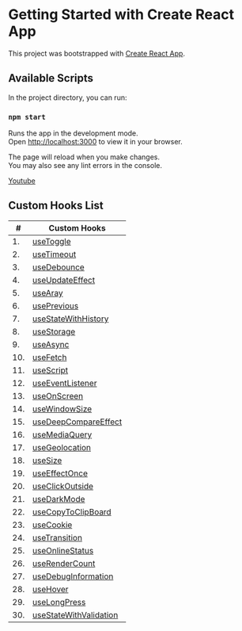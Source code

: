 # Getting Started with Create React App

This project was bootstrapped with [Create React App](https://github.com/facebook/create-react-app).

## Available Scripts

In the project directory, you can run:

### `npm start`

Runs the app in the development mode.\
Open [http://localhost:3000](http://localhost:3000) to view it in your browser.

The page will reload when you make changes.\
You may also see any lint errors in the console.

 [Youtube](https://www.youtube.com/watch?v=vrIxu-kfAUo&list=PLZlA0Gpn_vH-aEDXnaFNLsqiJWFpIWV03&index=2)

## Custom Hooks List

|  #  |      Custom Hooks     |            
|-----|--------------------|
|1.|[useToggle](https://github.com/YashLT224/React-Custom-Hooks/blob/master/src/Toggle/useToggle.js)|
|2.|[useTimeout](https://github.com/YashLT224/React-Custom-Hooks/blob/master/src/useTimout/useTimeout.js)|
|3.|[useDebounce](https://github.com/YashLT224/React-Custom-Hooks/blob/master/src/useDebounce/useDebounce.js)|
|4.|[useUpdateEffect](https://github.com/YashLT224/React-Custom-Hooks/blob/master/src/useUpdateEffect/useUpdateEffect.js)|
|5.|[useAray](https://github.com/YashLT224/React-Custom-Hooks/blob/master/src/useArray/useArray.js)|
|6.|[usePrevious](https://github.com/YashLT224/React-Custom-Hooks/blob/master/src/usePrevious/usePrevious.js)|
|7.|[useStateWithHistory](https://github.com/YashLT224/React-Custom-Hooks/blob/master/src/useStateWithHistory/useStateWithHistory.js)|
|8.|[useStorage](https://github.com/YashLT224/React-Custom-Hooks/blob/master/src/useStorage/useStorage.js)|
|9.|[useAsync](https://github.com/YashLT224/React-Custom-Hooks/blob/master/src/Use-Async/useAsync.js)|
|10.|[useFetch](https://github.com/YashLT224/React-Custom-Hooks/blob/master/src/useFetch/useFetch.js)|
|11.|[useScript](https://github.com/YashLT224/React-Custom-Hooks/blob/master/src/useScript/useScript.js)|
|12.|[useEventListener](https://github.com/YashLT224/React-Custom-Hooks/blob/master/src/useEventListener/useEventListener.js)|
|13.|[useOnScreen](https://github.com/YashLT224/React-Custom-Hooks/blob/master/src/useOnScreen/useOnScreen.js)|
|14.|[useWindowSize](https://github.com/YashLT224/React-Custom-Hooks/blob/master/src/usWindowSize/useWindowSize.js)|
|15.|[useDeepCompareEffect](https://github.com/YashLT224/React-Custom-Hooks/blob/master/src/useDeepCompareEffect/useDeepCompareEffect.js)|
|16.|[useMediaQuery](https://github.com/YashLT224/React-Custom-Hooks/blob/master/src/useMediaQuery/useMediaQuery.js)|
|17.|[useGeolocation](https://github.com/YashLT224/React-Custom-Hooks/blob/master/src/useGeolocation/useGeolocation.js)|
|18.|[useSize](https://github.com/YashLT224/React-Custom-Hooks/blob/master/src/useSize/useSize.js)|
|19.|[useEffectOnce](https://github.com/YashLT224/React-Custom-Hooks/blob/master/src/useEffectOnce/useEffectOnce.js)|
|20.|[useClickOutside](https://github.com/YashLT224/React-Custom-Hooks/blob/master/src/useClickOutside/useClickOutside.js)|
|21.|[useDarkMode](https://github.com/YashLT224/React-Custom-Hooks/blob/master/src/useDarkMode/useDarkMode.js)|
|22.|[useCopyToClipBoard](https://github.com/YashLT224/React-Custom-Hooks/blob/master/src/useCopyToClipBoard/useCopyToClipboard.js)|
|23.|[useCookie](https://github.com/YashLT224/React-Custom-Hooks/blob/master/src/useCookie/useCookie.js)|
|24.|[useTransition](https://github.com/YashLT224/React-Custom-Hooks/tree/master/src/useTranslation)|
|25.|[useOnlineStatus](https://github.com/YashLT224/React-Custom-Hooks/blob/master/src/useOnlineStatus/useOnlineStatus.js)|
|26.|[useRenderCount](https://github.com/YashLT224/React-Custom-Hooks/blob/master/src/useRenderCount/useRenderCount.js)|
|27.|[useDebugInformation](https://github.com/YashLT224/React-Custom-Hooks/blob/master/src/useDebugInformation/useDebugInformation.js)|
|28.|[useHover](https://github.com/YashLT224/React-Custom-Hooks/blob/master/src/useHover/useHover.js)|
|29.|[useLongPress](https://github.com/YashLT224/React-Custom-Hooks/blob/master/src/useLongPress.js/useLongPress.js)|
|30.|[useStateWithValidation](https://github.com/YashLT224/React-Custom-Hooks/blob/master/src/useStateWithValidation/useStateWithValidation.js)|

